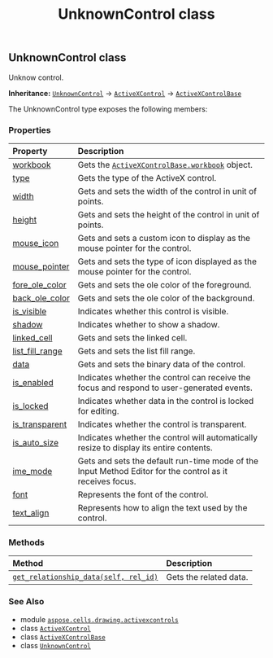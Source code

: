 ﻿---
title: UnknownControl class
second_title: Aspose.Cells for Python via .NET API References
description: 
type: docs
weight: 140
url: /aspose.cells.drawing.activexcontrols/unknowncontrol/
is_root: false
---

## UnknownControl class

Unknow control.



**Inheritance:** [`UnknownControl`](/cells/python-net/aspose.cells.drawing.activexcontrols/unknowncontrol) → 
[`ActiveXControl`](/cells/python-net/aspose.cells.drawing.activexcontrols/activexcontrol) → 
[`ActiveXControlBase`](/cells/python-net/aspose.cells.drawing.activexcontrols/activexcontrolbase)



The UnknownControl type exposes the following members:

### Properties
| Property | Description |
| :- | :- |
| [workbook](/cells/python-net/aspose.cells.drawing.activexcontrols/unknowncontrol/workbook) | Gets the [`ActiveXControlBase.workbook`](/cells/python-net/aspose.cells.drawing.activexcontrols/activexcontrolbase#workbook) object. |
| [type](/cells/python-net/aspose.cells.drawing.activexcontrols/unknowncontrol/type) | Gets the type of the ActiveX control. |
| [width](/cells/python-net/aspose.cells.drawing.activexcontrols/unknowncontrol/width) | Gets and sets the width of the control in unit of points. |
| [height](/cells/python-net/aspose.cells.drawing.activexcontrols/unknowncontrol/height) | Gets and sets the height of the control in unit of points. |
| [mouse_icon](/cells/python-net/aspose.cells.drawing.activexcontrols/unknowncontrol/mouse_icon) | Gets and sets a custom icon to display as the mouse pointer for the control. |
| [mouse_pointer](/cells/python-net/aspose.cells.drawing.activexcontrols/unknowncontrol/mouse_pointer) | Gets and sets the type of icon displayed as the mouse pointer for the control. |
| [fore_ole_color](/cells/python-net/aspose.cells.drawing.activexcontrols/unknowncontrol/fore_ole_color) | Gets and sets the ole color of the foreground. |
| [back_ole_color](/cells/python-net/aspose.cells.drawing.activexcontrols/unknowncontrol/back_ole_color) | Gets and sets the ole color of the background. |
| [is_visible](/cells/python-net/aspose.cells.drawing.activexcontrols/unknowncontrol/is_visible) | Indicates whether this control is visible. |
| [shadow](/cells/python-net/aspose.cells.drawing.activexcontrols/unknowncontrol/shadow) | Indicates whether to show a shadow. |
| [linked_cell](/cells/python-net/aspose.cells.drawing.activexcontrols/unknowncontrol/linked_cell) | Gets and sets the linked cell. |
| [list_fill_range](/cells/python-net/aspose.cells.drawing.activexcontrols/unknowncontrol/list_fill_range) | Gets and sets the list fill range. |
| [data](/cells/python-net/aspose.cells.drawing.activexcontrols/unknowncontrol/data) | Gets and sets the binary data of the control. |
| [is_enabled](/cells/python-net/aspose.cells.drawing.activexcontrols/unknowncontrol/is_enabled) | Indicates whether the control can receive the focus and respond to user-generated events. |
| [is_locked](/cells/python-net/aspose.cells.drawing.activexcontrols/unknowncontrol/is_locked) | Indicates whether data in the control is locked for editing. |
| [is_transparent](/cells/python-net/aspose.cells.drawing.activexcontrols/unknowncontrol/is_transparent) | Indicates whether the control is transparent. |
| [is_auto_size](/cells/python-net/aspose.cells.drawing.activexcontrols/unknowncontrol/is_auto_size) | Indicates whether the control will automatically resize to display its entire contents. |
| [ime_mode](/cells/python-net/aspose.cells.drawing.activexcontrols/unknowncontrol/ime_mode) | Gets and sets the default run-time mode of the Input Method Editor for the control as it receives focus. |
| [font](/cells/python-net/aspose.cells.drawing.activexcontrols/unknowncontrol/font) | Represents the font of the control. |
| [text_align](/cells/python-net/aspose.cells.drawing.activexcontrols/unknowncontrol/text_align) | Represents how to align the text used by the control. |


### Methods
| Method | Description |
| :- | :- |
| [`get_relationship_data(self, rel_id)`](/cells/python-net/aspose.cells.drawing.activexcontrols/unknowncontrol/get_relationship_data/#str) | Gets the related data. |



### See Also
* module [`aspose.cells.drawing.activexcontrols`](..)
* class [`ActiveXControl`](/cells/python-net/aspose.cells.drawing.activexcontrols/activexcontrol)
* class [`ActiveXControlBase`](/cells/python-net/aspose.cells.drawing.activexcontrols/activexcontrolbase)
* class [`UnknownControl`](/cells/python-net/aspose.cells.drawing.activexcontrols/unknowncontrol)
